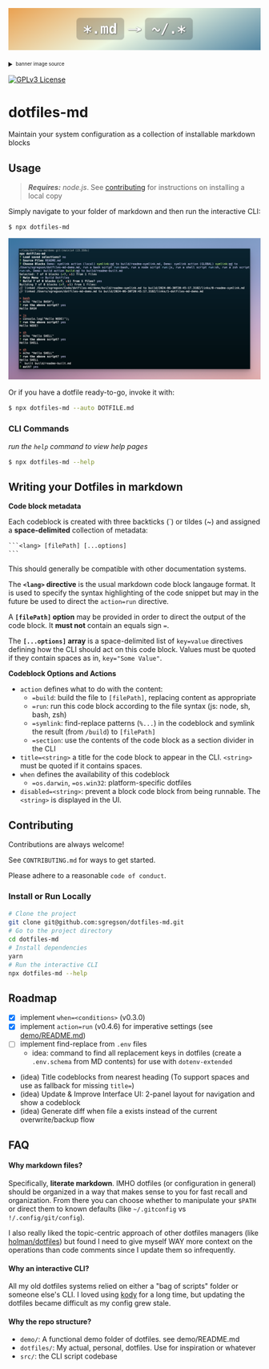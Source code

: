 ![a logo illustrating an arrow from a glob of markdown to a glob of dotfiles](./docs/banner.png)

<details><summary><sup><sub>banner image source</sub></sup></summary>
  
  ```html title="logo" disable=true
  <div style="height:3em;aspect-ratio: 6/1;font-size:3.6rem;font-weight:bold;background:linear-gradient(-0.075turn,#3f87a6,#ebf8e1,#f69d3c);color:white;text-shadow:1px 1px 3px black;display:grid;place-items:center;margin:2em 0">
    <div>
      <code style="background-color: rgba(0,0,0,.2);padding:.2em .5em;border-radius:.25em">*.md</code>
      →
      <code style="background-color: rgba(0,0,0,.2);padding:.2em .5em;border-radius:.25em">~/.*</code>
    </div>
  </div>
  ```

</details>


[![GPLv3 License](https://img.shields.io/badge/License-GPL%20v3-yellow.svg)](https://opensource.org/licenses/)

# dotfiles-md

Maintain your system configuration as a collection of installable markdown blocks

## Usage
> _**Requires:** node.js_. See [contributing] for instructions on installing a local copy

Simply navigate to your folder of markdown and then run the interactive CLI:

```sh title="run the program" disabled=true
$ npx dotfiles-md
```

![running the demo](./docs/demo_screenshot.png)

Or if you have a dotfile ready-to-go, invoke it with:

```sh title="invoke a dotfile" disabled=true
$ npx dotfiles-md --auto DOTFILE.md
```

[contributing]: #contributing

### CLI Commands

_run the `help` command to view help pages_

```sh disabled=true
$ npx dotfiles-md --help
```

## Writing your Dotfiles in markdown

**Code block metadata**

Each codeblock is created with three backticks (`) or tildes (~) and assigned a **space-delimited** collection of metadata:

    ```<lang> [filePath] [...options]
    ```

This should generally be compatible with other documentation systems.

The **`<lang>` directive** is the usual markdown code block langauge format. It is used to specify the syntax highlighting of the code snippet but may in the future be used to direct the `action=run` directive.

A **`[filePath]` option** may be provided in order to direct the output of the code block. It **must not** contain an equals sign `=`.

The **`[...options]` array** is a space-delimited list of `key=value` directives defining how the CLI should act on this code block. Values must be quoted if they contain spaces as in, `key="Some Value"`.

**Codeblock Options and Actions**

- `action` defines what to do with the content:
  - `=build`: build the file to `[filePath]`, replacing content as appropriate
  - `=run`: run this code block according to the file syntax (js: node, sh, bash, zsh)
  - `=symlink`: find-replace patterns (`%...`) in the codeblock and symlink the result (from `/build`) to `[filePath]`
  - `=section`: use the contents of the code block as a section divider in the CLI
- `title=<string>` a title for the code block to appear in the CLI. `<string>` must be quoted if it contains spaces.
- `when` defines the availability of this codeblock
  - `=os.darwin`, `=os.win32`: platform-specific dotfiles
- `disabled=<string>`: prevent a block code block from being runnable. The `<string>` is displayed in the UI.

## Contributing

Contributions are always welcome!

See `CONTRIBUTING.md` for ways to get started.

Please adhere to a reasonable `code of conduct`.

### Install or Run Locally

```sh action=run title="install and run dotfiles-md" disable=true
# Clone the project
git clone git@github.com:sgregson/dotfiles-md.git
# Go to the project directory
cd dotfiles-md
# Install dependencies
yarn
# Run the interactive CLI
npx dotfiles-md --help
```

## Roadmap

- [x] implement `when=<conditions>` (v0.3.0)
- [x] implement `action=run` (v0.4.6) for imperative settings (see [demo/README.md](demo/README.md))
- [ ] implement find-replace from `.env` files
  - idea: command to find all replacement keys in dotfiles (create a `.env.schema` from MD contents) for use with `dotenv-extended`
- (idea) Title codeblocks from nearest heading (To support spaces and use as fallback for missing `title=`)
- (idea) Update & Improve Interface UI: 2-panel layout for navigation and show a codeblock
- (idea) Generate diff when file a exists instead of the current overwrite/backup flow

## FAQ

#### Why markdown files?

Specifically, **literate markdown**. IMHO dotfiles (or configuration in general) should be organized in a way that makes sense to you for fast recall and organization. From there you can choose whether to manipulate your `$PATH` or direct them to known defaults (like `~/.gitconfig` vs `!/.config/git/config`).

I also really liked the topic-centric approach of other dotfiles managers (like [holman/dotfiles](https://github.com/holman/dotfiles)) but found I need to give myself WAY more context on the operations than code comments since I update them so infrequently.

#### Why an interactive CLI?

All my old dotfiles systems relied on either a "bag of scripts" folder or someone else's CLI. I loved using [kody](https://github.com/jh3y/kody) for a long time, but updating the dotfiles became difficult as my config grew stale.

#### Why the repo structure?

- `demo/`: A functional demo folder of dotfiles. see demo/README.md
- `dotfiles/`: My actual, personal, dotfiles. Use for inspiration or whatever
- `src/`: the CLI script codebase
